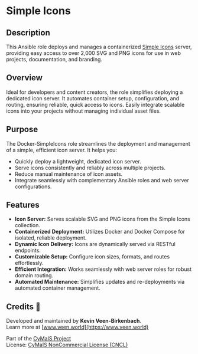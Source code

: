 # Simple Icons

## Description

This Ansible role deploys and manages a containerized [Simple Icons](https://simpleicons.org/) server, providing easy access to over 2,000 SVG and PNG icons for use in web projects, documentation, and branding.

## Overview

Ideal for developers and content creators, the role simplifies deploying a dedicated icon server. It automates container setup, configuration, and routing, ensuring reliable, quick access to icons. Easily integrate scalable icons into your projects without managing individual asset files.

## Purpose

The Docker-SimpleIcons role streamlines the deployment and management of a simple, efficient icon server. It helps you:
- Quickly deploy a lightweight, dedicated icon server.
- Serve icons consistently and reliably across multiple projects.
- Reduce manual maintenance of icon assets.
- Integrate seamlessly with complementary Ansible roles and web server configurations.

## Features

- **Icon Server:** Serves scalable SVG and PNG icons from the Simple Icons collection.
- **Containerized Deployment:** Utilizes Docker and Docker Compose for isolated, reliable deployment.
- **Dynamic Icon Delivery:** Icons are dynamically served via RESTful endpoints.
- **Customizable Setup:** Configure icon sizes, formats, and routes effortlessly.
- **Efficient Integration:** Works seamlessly with web server roles for robust domain routing.
- **Automated Maintenance:** Simplifies updates and re-deployments via automated container management.

## Credits 📝

Developed and maintained by **Kevin Veen-Birkenbach**.  
Learn more at [www.veen.world](https://www.veen.world)

Part of the [CyMaIS Project](https://github.com/kevinveenbirkenbach/cymais)  
License: [CyMaIS NonCommercial License (CNCL)](https://s.veen.world/cncl)